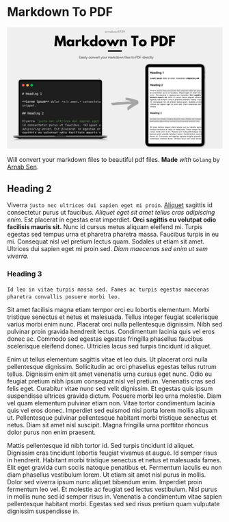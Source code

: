 # Markdown To PDF

![img](https://raw.githubusercontent.com/arnabsen1729/md2pdf/main/.github/assets/hero.png)

Will convert your markdown files to beautiful pdf files.
**Made** *with* `Golang` by [Arnab Sen](http://arnabsen.bio.link/).

## Heading 2

Viverra `justo nec ultrices dui sapien eget mi proin`. [Aliquet](https://www.google.com) sagittis id consectetur purus ut faucibus. *Aliquet eget sit amet tellus cras adipiscing enim*. Est placerat in egestas erat imperdiet. **Orci sagittis eu volutpat odio facilisis mauris sit.** Nunc id cursus metus aliquam eleifend mi. Turpis egestas sed tempus urna et pharetra pharetra massa. Faucibus turpis in eu mi. Consequat nisl vel pretium lectus quam. Sodales ut etiam sit amet. Ultrices dui sapien eget mi proin sed. *Diam maecenas sed enim ut sem viverra.*

### Heading 3

`Id leo in vitae turpis massa sed. Fames ac turpis egestas maecenas pharetra convallis posuere morbi leo.`

Sit amet facilisis magna etiam tempor orci eu lobortis elementum. Morbi tristique senectus et netus et malesuada. Tellus integer feugiat scelerisque varius morbi enim nunc. Placerat orci nulla pellentesque dignissim. Nibh sed pulvinar proin gravida hendrerit lectus. Condimentum lacinia quis vel eros donec ac. Commodo sed egestas egestas fringilla phasellus faucibus scelerisque eleifend donec. Ultricies lacus sed turpis tincidunt id aliquet.

Enim ut tellus elementum sagittis vitae et leo duis. Ut placerat orci nulla pellentesque dignissim. Sollicitudin ac orci phasellus egestas tellus rutrum tellus. Dignissim enim sit amet venenatis urna cursus eget nunc. Odio eu feugiat pretium nibh ipsum consequat nisl vel pretium. Venenatis cras sed felis eget. Curabitur vitae nunc sed velit dignissim. Et egestas quis ipsum suspendisse ultrices gravida dictum. Posuere morbi leo urna molestie. Diam vel quam elementum pulvinar etiam non. Vitae tortor condimentum lacinia quis vel eros donec. Imperdiet sed euismod nisi porta lorem mollis aliquam ut. Pellentesque pulvinar pellentesque habitant morbi tristique senectus et netus. Diam sit amet nisl suscipit. Magna fringilla urna porttitor rhoncus dolor purus non enim praesent.

Mattis pellentesque id nibh tortor id. Sed turpis tincidunt id aliquet. Dignissim cras tincidunt lobortis feugiat vivamus at augue. Id semper risus in hendrerit. Habitant morbi tristique senectus et netus et malesuada fames. Elit eget gravida cum sociis natoque penatibus et. Fermentum iaculis eu non diam phasellus vestibulum lorem. Ut etiam sit amet nisl purus in mollis. Dolor sed viverra ipsum nunc aliquet bibendum enim. Imperdiet proin fermentum leo vel. Et molestie ac feugiat sed lectus vestibulum. Nisl purus in mollis nunc sed id semper risus in. Venenatis a condimentum vitae sapien pellentesque habitant morbi. Egestas sed sed risus pretium quam vulputate dignissim suspendisse in.
